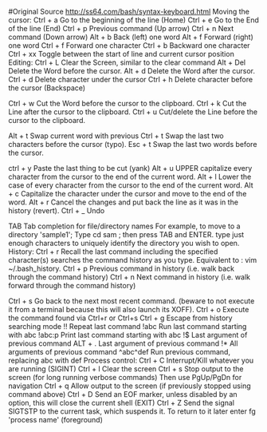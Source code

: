 #Original Source http://ss64.com/bash/syntax-keyboard.html
Moving the cursor:
Ctrl + a   Go to the beginning of the line (Home)
Ctrl + e   Go to the End of the line (End)
Ctrl + p   Previous command (Up arrow)
Ctrl + n   Next command (Down arrow)
Alt + b   Back (left) one word
Alt + f   Forward (right) one word
Ctrl + f   Forward one character
Ctrl + b   Backward one character
Ctrl + xx  Toggle between the start of line and current cursor position
Editing:
Ctrl + L   Clear the Screen, similar to the clear command
Alt + Del Delete the Word before the cursor.
Alt + d   Delete the Word after the cursor.
Ctrl + d   Delete character under the cursor
Ctrl + h   Delete character before the cursor (Backspace)

Ctrl + w   Cut the Word before the cursor to the clipboard.
Ctrl + k   Cut the Line after the cursor to the clipboard.
Ctrl + u   Cut/delete the Line before the cursor to the clipboard.

Alt + t   Swap current word with previous
Ctrl + t   Swap the last two characters before the cursor (typo).
Esc  + t   Swap the last two words before the cursor.

ctrl + y   Paste the last thing to be cut (yank)
Alt + u   UPPER capitalize every character from the cursor to the end of the current word.
Alt + l   Lower the case of every character from the cursor to the end of the current word.
Alt + c   Capitalize the character under the cursor and move to the end of the word.
Alt + r   Cancel the changes and put back the line as it was in the history (revert).
Ctrl + _   Undo
 
TAB        Tab completion for file/directory names
For example, to move to a directory 'sample1'; Type cd sam ; then press TAB and ENTER. 
type just enough characters to uniquely identify the directory you wish to open.
History:
Ctrl + r   Recall the last command including the specified character(s)
             searches the command history as you type.
             Equivalent to : vim ~/.bash_history. 
Ctrl + p   Previous command in history (i.e. walk back through the command history)
Ctrl + n   Next command in history (i.e. walk forward through the command history)

Ctrl + s   Go back to the next most recent command.
             (beware to not execute it from a terminal because this will also launch its XOFF).
Ctrl + o   Execute the command found via Ctrl+r or Ctrl+s
Ctrl + g   Escape from history searching mode
!!   Repeat last command
!abc   Run last command starting with abc
!abc:p   Print last command starting with abc
!$   Last argument of previous command
ALT + .   Last argument of previous command
!*   All arguments of previous command
^abc­^­def   Run previous command, replacing abc with def
Process control:
Ctrl + C   Interrupt/Kill whatever you are running (SIGINT)
Ctrl + l   Clear the screen
Ctrl + s   Stop output to the screen (for long running verbose commands)
            Then use PgUp/PgDn for navigation
Ctrl + q   Allow output to the screen (if previously stopped using command above)
Ctrl + D   Send an EOF marker, unless disabled by an option, this will close the current shell (EXIT)
Ctrl + Z   Send the signal SIGTSTP to the current task, which suspends it.
            To return to it later enter fg 'process name' (foreground)
